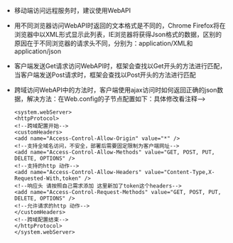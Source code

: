 * 移动端访问远程服务时，建议使用WebAPI

* 用不同浏览器访问WebAPI时返回的文本格式是不同的，Chrome Firefox将在浏览器中以XML形式显示此列表，IE浏览器将获得Json格式的数据，区别的原因在于不同浏览器的请求头不同，分别为：application/XML和application/json

* 客户端发送Get请求访问WebAPI时，框架会查找以Get开头的方法进行匹配，当客户端发送Post请求时，框架会查找以Post开头的方法进行匹配

* 跨域访问WebAPI中的方法时，客户端使用ajax访问时如何返回正确的json数据，解决方法：在Web.config的子节点配置如下：具体修改看注释-->

  ```
  <system.webServer>
  <httpProtocol>
  <!--跨域配置开始-->
  <customHeaders>
  <add name="Access-Control-Allow-Origin" value="*" />
  <!--支持全域名访问，不安全，部署后需要固定限制为客户端网址-->
  <add name="Access-Control-Allow-Methods" value="GET, POST, PUT, DELETE, OPTIONS" />
  <!--支持的http 动作-->
  <add name="Access-Control-Allow-Headers" value="Content-Type,X-Requested-With,token" />
  <!--响应头 请按照自己需求添加 这里新加了token这个headers-->
  <add name="Access-Control-Request-Methods" value="GET, POST, PUT, DELETE, OPTIONS" />
  <!--允许请求的http 动作-->
  </customHeaders>
  <!--跨域配置结束-->
  </httpProtocol>
  </system.webServer>



  ```

  ​